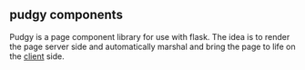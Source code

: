 ## pudgy components

Pudgy is a page component library for use with flask. The idea is to render the
page server side and automatically marshal and bring the page to life on the
[client](client) side.

